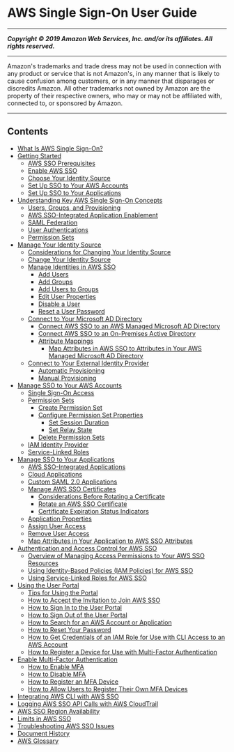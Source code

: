 # AWS Single Sign-On User Guide

-----
*****Copyright &copy; 2019 Amazon Web Services, Inc. and/or its affiliates. All rights reserved.*****

-----
Amazon's trademarks and trade dress may not be used in 
     connection with any product or service that is not Amazon's, 
     in any manner that is likely to cause confusion among customers, 
     or in any manner that disparages or discredits Amazon. All other 
     trademarks not owned by Amazon are the property of their respective
     owners, who may or may not be affiliated with, connected to, or 
     sponsored by Amazon.

-----
## Contents
+ [What Is AWS Single Sign-On?](what-is.md)
+ [Getting Started](getting-started.md)
   + [AWS SSO Prerequisites](prereqs.md)
   + [Enable AWS SSO](step1.md)
   + [Choose Your Identity Source](step2.md)
   + [Set Up SSO to Your AWS Accounts](step3.md)
   + [Set Up SSO to Your Applications](step4.md)
+ [Understanding Key AWS Single Sign-On Concepts](understanding-key-concepts.md)
   + [Users, Groups, and Provisioning](users-groups-provisioning.md)
   + [AWS SSO-Integrated Application Enablement](app-enablement.md)
   + [SAML Federation](samlfederationconcept.md)
   + [User Authentications](authconcept.md)
   + [Permission Sets](permissionsetsconcept.md)
+ [Manage Your Identity Source](manage-your-identity-source.md)
   + [Considerations for Changing Your Identity Source](manage-your-identity-source-considerations.md)
   + [Change Your Identity Source](manage-your-identity-source-change.md)
   + [Manage Identities in AWS SSO](manage-your-identity-source-sso.md)
      + [Add Users](addusers.md)
      + [Add Groups](addgroups.md)
      + [Add Users to Groups](adduserstogroups.md)
      + [Edit User Properties](edituser.md)
      + [Disable a User](disableuser.md)
      + [Reset a User Password](resetuserpwd.md)
   + [Connect to Your Microsoft AD Directory](manage-your-identity-source-ad.md)
      + [Connect AWS SSO to an AWS Managed Microsoft AD Directory](connectawsad.md)
      + [Connect AWS SSO to an On-Premises Active Directory](connectonpremad.md)
      + [Attribute Mappings](attributemappingsconcept.md)
         + [Map Attributes in AWS SSO to Attributes in Your AWS Managed Microsoft AD Directory](mapssoattributestocdattributes.md)
   + [Connect to Your External Identity Provider](manage-your-identity-source-idp.md)
      + [Automatic Provisioning](provision-automatically.md)
      + [Manual Provisioning](provision-manually.md)
+ [Manage SSO to Your AWS Accounts](manage-your-accounts.md)
   + [Single Sign-On Access](useraccess.md)
   + [Permission Sets](permissionsets.md)
      + [Create Permission Set](howtocreatepermissionset.md)
      + [Configure Permission Set Properties](permproperties.md)
         + [Set Session Duration](howtosessionduration.md)
         + [Set Relay State](howtopermrelaystate.md)
      + [Delete Permission Sets](howtoremovepermissionset.md)
   + [IAM Identity Provider](idp.md)
   + [Service-Linked Roles](slrconcept.md)
+ [Manage SSO to Your Applications](manage-your-applications.md)
   + [AWS SSO-Integrated Applications](awsapps.md)
   + [Cloud Applications](saasapps.md)
   + [Custom SAML 2.0 Applications](samlapps.md)
   + [Manage AWS SSO Certificates](managecerts.md)
      + [Considerations Before Rotating a Certificate](rotatecertconsiderations.md)
      + [Rotate an AWS SSO Certificate](rotatecert.md)
      + [Certificate Expiration Status Indicators](certexpirationindicators.md)
   + [Application Properties](appproperties.md)
   + [Assign User Access](assignuserstoapp.md)
   + [Remove User Access](removeaccessfromapp.md)
   + [Map Attributes in Your Application to AWS SSO Attributes](mapawsssoattributestoapp.md)
+ [Authentication and Access Control for AWS SSO](iam-auth-access.md)
   + [Overview of Managing Access Permissions to Your AWS SSO Resources](iam-auth-access-overview.md)
   + [Using Identity-Based Policies (IAM Policies) for AWS SSO](iam-auth-access-using-id-policies.md)
   + [Using Service-Linked Roles for AWS SSO](using-service-linked-roles.md)
+ [Using the User Portal](using-the-portal.md)
   + [Tips for Using the Portal](portaltips.md)
   + [How to Accept the Invitation to Join AWS SSO](howtoactivateaccount.md)
   + [How to Sign In to the User Portal](howtosignin.md)
   + [How to Sign Out of the User Portal](howtosignout.md)
   + [How to Search for an AWS Account or Application](howtosearchforapp.md)
   + [How to Reset Your Password](howtoresetpassword.md)
   + [How to Get Credentials of an IAM Role for Use with CLI Access to an AWS Account](howtogetcredentials.md)
   + [How to Register a Device for Use with Multi-Factor Authentication](user-device-registration.md)
+ [Enable Multi-Factor Authentication](enable-mfa.md)
   + [How to Enable MFA](how-to-enable-mfa.md)
   + [How to Disable MFA](how-to-disable-mfa.md)
   + [How to Register an MFA Device](how-to-register-device.md)
   + [How to Allow Users to Register Their Own MFA Devices](how-to-allow-user-registration.md)
+ [Integrating AWS CLI with AWS SSO](integrating-aws-cli.md)
+ [Logging AWS SSO API Calls with AWS CloudTrail](logging-using-cloudtrail.md)
+ [AWS SSO Region Availability](regions.md)
+ [Limits in AWS SSO](limits.md)
+ [Troubleshooting AWS SSO Issues](troubleshooting.md)
+ [Document History](doc-history.md)
+ [AWS Glossary](glossary.md)